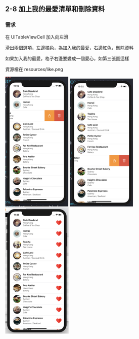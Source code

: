 ## 2-8 加上我的最愛清單和刪除資料

### 需求

在 UITableViewCell 加入向左滑

滑出兩個選項，左邊橘色，為加入我的最愛，右邊紅色，刪除資料

如果加入我的最愛，格子右邊要變成一個愛心，如第三張圖這樣

資源檔在 resources/like.png

<img src="./resources/tableVIew_2_8_1.png" alt="drawing" width="200"/>

<img src="./resources/tableVIew_2_8_2.png" alt="drawing" width="200"/>

<img src="./resources/tableVIew_2_8_3.png" alt="drawing" width="200"/>
